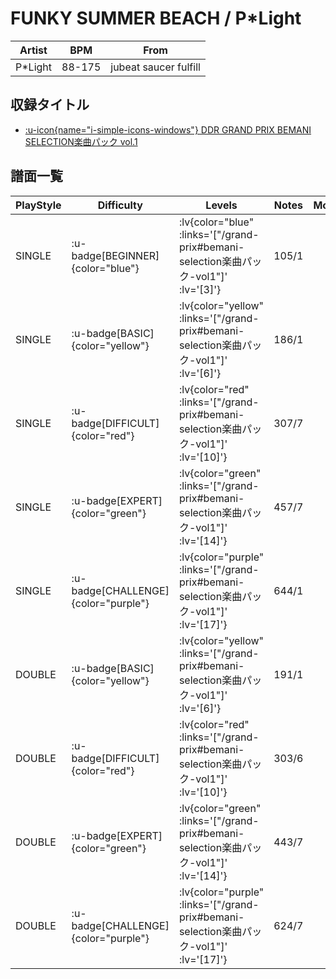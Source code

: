 # FUNKY SUMMER BEACH / P*Light

|Artist|BPM|From|
|------|---|----|
|P*Light|88-175|jubeat saucer fulfill|

## 収録タイトル

- [ :u-icon{name="i-simple-icons-windows"} DDR GRAND PRIX BEMANI SELECTION楽曲パック vol.1](/grand-prix#bemani-selection楽曲パック-vol1)

## 譜面一覧

|PlayStyle|Difficulty|Levels|Notes|Movie|
|---------|----------|------|-----|-----|
|SINGLE| :u-badge[BEGINNER]{color="blue"} | :lv{color="blue" :links='["/grand-prix#bemani-selection楽曲パック-vol1"]' :lv='[3]'} |105/1||
|SINGLE| :u-badge[BASIC]{color="yellow"} | :lv{color="yellow" :links='["/grand-prix#bemani-selection楽曲パック-vol1"]' :lv='[6]'} |186/1||
|SINGLE| :u-badge[DIFFICULT]{color="red"} | :lv{color="red" :links='["/grand-prix#bemani-selection楽曲パック-vol1"]' :lv='[10]'} |307/7||
|SINGLE| :u-badge[EXPERT]{color="green"} | :lv{color="green" :links='["/grand-prix#bemani-selection楽曲パック-vol1"]' :lv='[14]'} |457/7||
|SINGLE| :u-badge[CHALLENGE]{color="purple"} | :lv{color="purple" :links='["/grand-prix#bemani-selection楽曲パック-vol1"]' :lv='[17]'} |644/1||
|DOUBLE| :u-badge[BASIC]{color="yellow"} | :lv{color="yellow" :links='["/grand-prix#bemani-selection楽曲パック-vol1"]' :lv='[6]'} |191/1||
|DOUBLE| :u-badge[DIFFICULT]{color="red"} | :lv{color="red" :links='["/grand-prix#bemani-selection楽曲パック-vol1"]' :lv='[10]'} |303/6||
|DOUBLE| :u-badge[EXPERT]{color="green"} | :lv{color="green" :links='["/grand-prix#bemani-selection楽曲パック-vol1"]' :lv='[14]'} |443/7||
|DOUBLE| :u-badge[CHALLENGE]{color="purple"} | :lv{color="purple" :links='["/grand-prix#bemani-selection楽曲パック-vol1"]' :lv='[17]'} |624/7||
